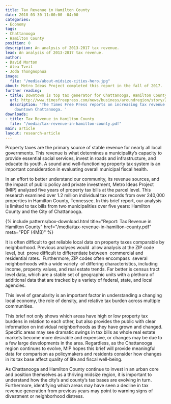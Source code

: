 ```yaml
---
title: Tax Revenue in Hamilton County
date: 2018-03-30 11:00:00 -04:00
categories:
- Economy
tags:
- Chattanooga
- Hamilton County
position: 0
description: An analysis of 2013-2017 tax revenue.
lead: An analysis of 2013-2017 tax revenue.
author:
- David Morton
- Alea Tveit
- Joda Thongnopnua
image:
  file: "/media/about-midsize-cities-hero.jpg"
about: Metro Ideas Project completed this report in the fall of 2017.
further reading:
- title: Downtown is top tax generator for Chattanooga, Hamilton County
  url: http://www.timesfreepress.com/news/business/aroundregion/story/2018/feb/22/downtown-top-tax-generator-city-countycentral/464306/
  description: 'The Times Free Press reports on increasing tax revenue generated from
    downtown Chattanooga. '
downloads:
- title: Tax Revenue in Hamilton County
  file: "/media/tax-revenue-in-hamilton-county.pdf"
main: article
layout: research-article
---
```


Property taxes are the primary source of stable revenue for nearly all local governments. This revenue is what determines a municipality’s capacity to provide essential social services, invest in roads and infrastructure, and educate its youth. A sound and well-functioning property tax system is an important consideration in evaluating overall municipal fiscal health. 

In an effort to better understand our community, its revenue sources, and the impact of public policy and private investment, Metro Ideas Project (MIP) analyzed five years of property tax bills at the parcel level. This research examined over 1.2 million individual tax records from over 240,000 properties in Hamilton County, Tennessee. In this brief report, our analysis is limited to tax bills from two municipalities over five years: Hamilton County and the City of Chattanooga.

<div>
  {% include patterns/box-download.html title="Report: Tax Revenue in Hamilton County" href="/media/tax-revenue-in-hamilton-county.pdf" meta="PDF (4MB)" %}
</div>

It is often difficult to get reliable local data on property taxes comparable by neighborhood. Previous analyses would  allow analysis at the ZIP code level, but  prove difficult to differentiate between  commercial and residential rates.  Furthermore, ZIP codes often encompass  several neighborhoods with a wide variety  of differing characteristics, including  income, property values, and real estate trends. Far better is census tract level data, which are a stable set of geographic units with a plethora of additional data that are tracked by a variety of federal, state, and local agencies.

This level of granularity is an important factor in understanding a changing local economy, the role of density, and relative tax burden across multiple communities. 

This brief not only shows which areas have high or low property tax burdens in relation to each other, but also provides the public with clear information on individual neighborhoods as they have grown and changed. Specific areas may see dramatic swings in tax bills as whole real estate markets become more desirable and expensive, or changes may be due to a few large developments in the area. Regardless, as the Chattanooga region continues to evolve, MIP hopes this brief will provide meaningful data for comparison as policymakers and residents consider how changes in its tax base affect quality of life and fiscal well-being.

As Chattanooga and Hamilton County continue to invest in an urban core and position themselves as a thriving midsize region, it is important to understand how the city’s and county’s tax bases are evolving in turn. Furthermore, identifying which areas may have seen a decline in tax revenue generation from previous years may point to warning signs of divestment or neighborhood distress.